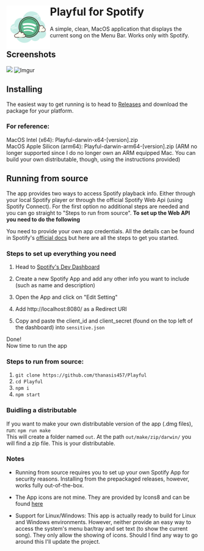 # <img src="icons/app.png" align="left" width="114"/> Playful for Spotify

A simple, clean, MacOS application that displays the current song on the Menu Bar. Works only with Spotify.

## Screenshots
![](https://i.imgur.com/fIKt0BV.png)
![Imgur](https://i.imgur.com/mLmM4ad.png)

## Installing

The easiest way to get running is to head to [Releases](https://github.com/thanasis457/Playful/releases) and download the package for your platform.

### For reference:

MacOS Intel (x64): Playful-darwin-x64-[version].zip  
MacOS Apple Silicon (arm64): Playful-darwin-arm64-[version].zip (ARM no longer supported since I do no longer own an ARM equipped Mac. You can build your own distributable, though, using the instructions provided)

## Running from source

The app provides two ways to access Spotify playback info. Either through your local Spotify player or through the official Spotify Web Api (using Spotify Connect). For the first option no additional steps are needed and you can go straight to "Steps to run from source". <b>To set up the Web API you need to do the following</b>

You need to provide your own app credentials. All the details can be found in Spotify's [official docs](https://developer.spotify.com/documentation/web-api/) but here are all the steps to get you started.

### Steps to set up everything you need

1. Head to [Spotify's Dev Dashboard](https://developer.spotify.com/dashboard)

2. Create a new Spotify App and add any other info you want to include (such as name and description)

3. Open the App and click on "Edit Setting"

4. Add http://localhost:8080/ as a Redirect URI

5. Copy and paste the client_id and client_secret (found on the top left of the dashboard) into `sensitive.json`

Done!  
Now time to run the app

### Steps to run from source:

1. `git clone https://github.com/thanasis457/Playful`
2. `cd Playful`
3. `npm i`
4. `npm start`

### Buidling a distributable

If you want to make your own distributable version of the app (.dmg files), run:
`npm run make`  
This will create a folder named `out`. At the path `out/make/zip/darwin/` you will find a zip file. This is your distributable.

### Notes

- Running from source requires you to set up your own Spotify App for security reasons.
Installing from the prepackaged releases, however, works fully out-of-the-box.

- The App icons are not mine. They are provided by Icons8 and can be found [here](https://icons8.com/icon/116726/spotify)

- Support for Linux/Windows: This app is actually ready to build for Linux and Windows environments. However, neither provide an easy way to access the system's menu bar/tray and set text (to show the current song). They only allow the showing of icons. Should I find any way to go around this I'll update the project.
